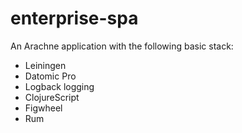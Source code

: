 # enterprise-spa

An Arachne application with the following basic stack:

- Leiningen
- Datomic Pro
- Logback logging
- ClojureScript
- Figwheel
- Rum
